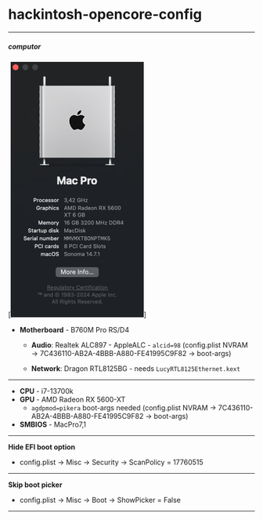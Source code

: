 # hackintosh-opencore-config
---
##### computor
[![about this mac](./aboutMac.png)]
- **Motherboard** - B760M Pro RS/D4
    - **Audio**: Realtek ALC897 - AppleALC - ```alcid=98``` (config.plist  NVRAM $\rightarrow$ 7C436110-AB2A-4BBB-A880-FE41995C9F82 $\rightarrow$ boot-args)
    
    - **Network**: Dragon RTL8125BG - needs ```LucyRTL8125Ethernet.kext```
---
- **CPU** -  i7-13700k
- **GPU** - AMD Radeon RX 5600-XT
    - ```agdpmod=pikera``` boot-args needed (config.plist  NVRAM $\rightarrow$ 7C436110-AB2A-4BBB-A880-FE41995C9F82 $\rightarrow$ boot-args) 
- **SMBIOS** - MacPro7,1
---

**Hide EFI boot option**
+ config.plist $\rightarrow$ Misc $\rightarrow$ Security $\rightarrow$ ScanPolicy = 17760515
---
**Skip boot picker**
+ config.plist $\rightarrow$ Misc $\rightarrow$ Boot $\rightarrow$ ShowPicker = False
---

